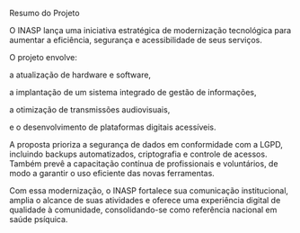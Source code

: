 Resumo do Projeto

O INASP lança uma iniciativa estratégica de modernização tecnológica para aumentar a eficiência, segurança e acessibilidade de seus serviços.

O projeto envolve:

a atualização de hardware e software,

a implantação de um sistema integrado de gestão de informações,

a otimização de transmissões audiovisuais,

e o desenvolvimento de plataformas digitais acessíveis.

A proposta prioriza a segurança de dados em conformidade com a LGPD, incluindo backups automatizados, criptografia e controle de acessos. Também prevê a capacitação contínua de profissionais e voluntários, de modo a garantir o uso eficiente das novas ferramentas.

Com essa modernização, o INASP fortalece sua comunicação institucional, amplia o alcance de suas atividades e oferece uma experiência digital de qualidade à comunidade, consolidando-se como referência nacional em saúde psíquica.
